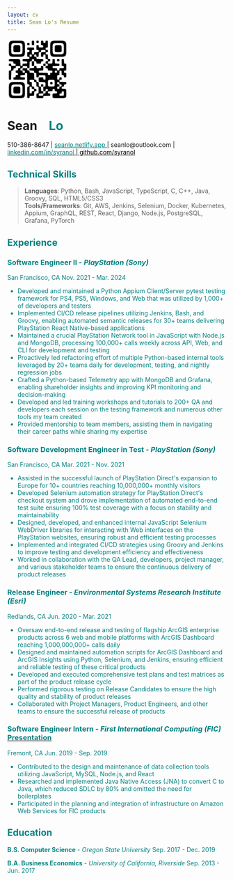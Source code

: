 ```yaml
--- 
layout: cv
title: Sean Lo's Resume
--- 
```


<span class="qr-code">
  <a href="https://seanlo.netlify.com">
    <img src="media/qr_code.png" alt="QR Code" style="width: 10em; height: 10em;">
  </a>
</span>

# Sean  <span style="opacity:0;">_</span> <font color="teal"> Lo

<div id="info">
  <a>                                                                   510-386-8647            |           </a>
  <a href="https://seanlo.netlify.app">          <font color="teal">    seanlo.netlify.app        </font>   </a>
  <a>                                                                 | seanlo@outlook.com      |           </a>
  <a href="https://www.linkedin.com/in/syranol"> <font color="teal">    linkedin.com/in/syranol   </font>   </a>
  <a href="https://github.com/syranol">          <font color="black"> | github.com/syranol        </font>    </a>
</div>


## Technical Skills

>  <span class="technical-one"> **Languages**: Python, Bash, JavaScript, TypeScript, C, C++, Java, Groovy, SQL, HTML5/CSS3 </span><br>
>  <span> **Tools/Frameworks**: Git, AWS, Jenkins, Selenium, Docker, Kubernetes, Appium, GraphQL, REST, React, Django, Node.js, PostgreSQL, Grafana, PyTorch </span>

<!--   
  **Languages:** Python, JavaScript, Bash, C/C++, Groovy, SQL, HTML5/CSS3

> **Tools/Frameworks:** Git, AWS, Jenkins, Selenium, Docker, Kubernetes, Appium, GraphQL, REST, React, Node.js, Django, PostgreSQL, Grafana, PyTorch -->


## Experience

### **Software Engineer II** -  *PlayStation (Sony)*

<span> San Francisco, CA  <span class="small-right">Nov. 2021 - Mar. 2024</span> </span>

* Developed and maintained a Python Appium Client/Server pytest testing framework for PS4, PS5, Windows, and Web that was utilized by 1,000+ of developers and testers
* Implemented CI/CD release pipelines utilizing Jenkins, Bash, and Groovy, enabling automated semantic releases for 30+ teams delivering PlayStation React Native-based applications
* Maintained a crucial PlayStation Network tool in JavaScript with Node.js and MongoDB, processing 100,000+ calls weekly across API, Web, and CLI for development and testing
* Proactively led refactoring effort of multiple Python-based internal tools leveraged by 20+ teams daily for development, testing, and nightly regression jobs
* Crafted a Python-based Telemetry app with MongoDB and Grafana, enabling shareholder insights and improving KPI monitoring and decision-making
* Developed and led training workshops and tutorials to 200+ QA and developers each session on the testing framework and numerous other tools my team created
* Provided mentorship to team members, assisting them in navigating their career paths while sharing my expertise

### **Software Development Engineer in Test** - *PlayStation (Sony)* 

<span> San Francisco, CA <span class="small-right">Mar. 2021 - Nov. 2021</span></span>

* Assisted in the successful launch of PlayStation Direct's expansion to Europe for 10+ countries reaching 10,000,000+  monthly visitors 
* Developed Selenium automation strategy for PlayStation Direct's checkout system and drove implementation of automated end-to-end test suite ensuring 100% test coverage with a focus on stability and maintainability
* Designed, developed, and enhanced internal JavaScript Selenium WebDriver libraries for interacting with Web interfaces on the PlayStation websites, ensuring robust and efficient testing processes
* Implemented and integrated CI/CD strategies using Groovy and Jenkins to improve testing and development efficiency and effectiveness
* Worked in collaboration with the QA Lead, developers, project manager, and various stakeholder teams to ensure the continuous delivery of product releases

### **Release Engineer** - *Environmental Systems Research Institute (Esri)*

<span> Redlands, CA <span class="small-right">Jun. 2020 - Mar. 2021</span></span>

* Oversaw end-to-end release and testing of flagship ArcGIS enterprise products across 6 web and mobile platforms with ArcGIS Dashboard reaching 1,000,000,000+ calls daily
* Designed and maintained automation scripts for ArcGIS Dashboard and ArcGIS Insights using Python, Selenium, and Jenkins, ensuring efficient and reliable testing of these critical products
* Developed and executed comprehensive test plans and test matrices as part of the product release cycle
* Performed rigorous testing on Release Candidates to ensure the high quality and stability of product releases
* Collaborated with Project Managers, Product Engineers, and other teams to ensure the successful release of products

### __Software Engineer Intern - *First International Computing (FIC)*__ <a href="https://www.linkedin.com/in/syranol/overlay/1583300266405/single-media-viewer/?type=DOCUMENT&profileId=ACoAABPldJ0BFSjGL3EC_DYMnNJCZ6ongKLGV8o](https://www.linkedin.com/in/syranol/overlay/1583300266405/single-media-viewer?type=DOCUMENT&profileId=ACoAABPldJ0BFSjGL3EC_DYMnNJCZ6ongKLGV8o&lipi=urn%3Ali%3Apage%3Ad_flagship3_profile_view_base%3Bx6lRpc6VRv6h80zWrUTwyw%3D%3D](https://www.linkedin.com/in/syranol/overlay/1583300266405/single-media-viewer?type=DOCUMENT&profileId=ACoAABPldJ0BFSjGL3EC_DYMnNJCZ6ongKLGV8o&lipi=urn%3Ali%3Apage%3Ad_flagship3_profile_view_base%3BKydn0%2FLdQY6Ut2HiDrOFtw%3D%3D"> <font color="teal"> Presentation </font> </a> 

<span> Fremont, CA <span class="small-right">Jun. 2019 - Sep. 2019</span></span>

* Contributed to the design and maintenance of data collection tools utilizing JavaScript, MySQL, Node.js, and React
* Researched and implemented Java Native Access (JNA) to convert C to Java, which reduced SDLC by 80% and omitted the need for boilerplates
* Participated in the planning and integration of infrastructure on Amazon Web Services for FIC products

## Education

**B.S. Computer Science** - *Oregon State University* <span class="small-right"> Sep. 2017 - Dec. 2019 </span>
        
**B.A. Business Economics** - *University of California, Riverside* <span class="small-right"> Sep. 2013 - Jun. 2017 </span>
